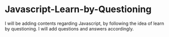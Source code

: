 # Javascript-Learn-by-Questioning
I will be adding contents regarding Javascript, by following the idea of learn by questioning. I will add questions and answers accordingly.
